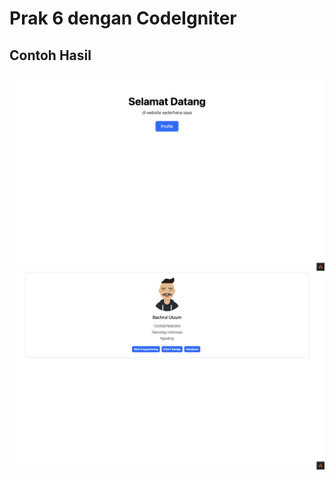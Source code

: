 # Prak 6 dengan CodeIgniter 
## Contoh Hasil

![/public/ss1.png](/public/ss1.png)
![/public/ss2.png](/public/ss2.png)